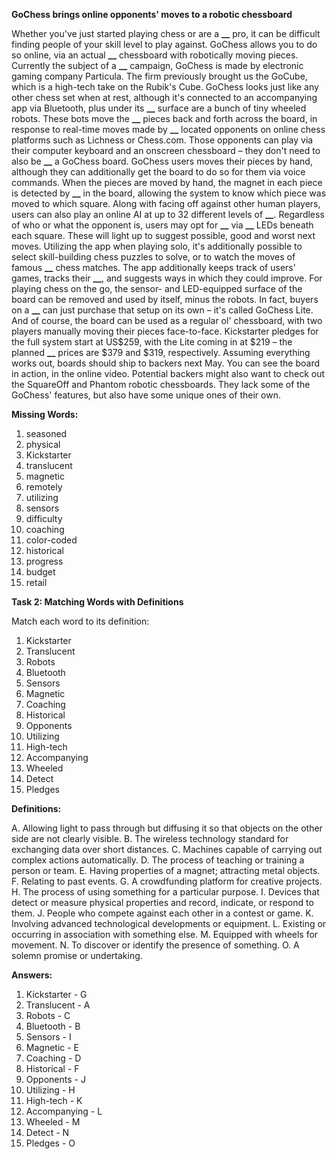 **GoChess brings online opponents' moves to a robotic chessboard**

Whether you've just started playing chess or are a ****\_\_**** pro, it can be difficult finding people of your skill level to play against. GoChess allows you to do so online, via an actual ****\_\_**** chessboard with robotically moving pieces. Currently the subject of a ****\_\_**** campaign, GoChess is made by electronic gaming company Particula. The firm previously brought us the GoCube, which is a high-tech take on the Rubik's Cube. GoChess looks just like any other chess set when at rest, although it's connected to an accompanying app via Bluetooth, plus under its ****\_\_**** surface are a bunch of tiny wheeled robots. These bots move the ****\_\_**** pieces back and forth across the board, in response to real-time moves made by ****\_\_**** located opponents on online chess platforms such as Lichness or Chess.com. Those opponents can play via their computer keyboard and an onscreen chessboard – they don't need to also be ****\_\_**** a GoChess board. GoChess users moves their pieces by hand, although they can additionally get the board to do so for them via voice commands. When the pieces are moved by hand, the magnet in each piece is detected by ****\_\_**** in the board, allowing the system to know which piece was moved to which square. Along with facing off against other human players, users can also play an online AI at up to 32 different levels of ****\_\_****. Regardless of who or what the opponent is, users may opt for ****\_\_**** via ****\_\_**** LEDs beneath each square. These will light up to suggest possible, good and worst next moves. Utilizing the app when playing solo, it's additionally possible to select skill-building chess puzzles to solve, or to watch the moves of famous ****\_\_**** chess matches. The app additionally keeps track of users' games, tracks their ****\_\_****, and suggests ways in which they could improve. For playing chess on the go, the sensor- and LED-equipped surface of the board can be removed and used by itself, minus the robots. In fact, buyers on a ****\_\_**** can just purchase that setup on its own – it's called GoChess Lite. And of course, the board can be used as a regular ol' chessboard, with two players manually moving their pieces face-to-face. Kickstarter pledges for the full system start at US$259, with the Lite coming in at $219 – the planned ****\_\_**** prices are $379 and $319, respectively. Assuming everything works out, boards should ship to backers next May. You can see the board in action, in the online video. Potential backers might also want to check out the SquareOff and Phantom robotic chessboards. They lack some of the GoChess' features, but also have some unique ones of their own.

**Missing Words:**

1. seasoned
2. physical
3. Kickstarter
4. translucent
5. magnetic
6. remotely
7. utilizing
8. sensors
9. difficulty
10. coaching
11. color-coded
12. historical
13. progress
14. budget
15. retail

**Task 2: Matching Words with Definitions**

Match each word to its definition:

1. Kickstarter
2. Translucent
3. Robots
4. Bluetooth
5. Sensors
6. Magnetic
7. Coaching
8. Historical
9. Opponents
10. Utilizing
11. High-tech
12. Accompanying
13. Wheeled
14. Detect
15. Pledges

**Definitions:**

A. Allowing light to pass through but diffusing it so that objects on the other side are not clearly visible.
B. The wireless technology standard for exchanging data over short distances.
C. Machines capable of carrying out complex actions automatically.
D. The process of teaching or training a person or team.
E. Having properties of a magnet; attracting metal objects.
F. Relating to past events.
G. A crowdfunding platform for creative projects.
H. The process of using something for a particular purpose.
I. Devices that detect or measure physical properties and record, indicate, or respond to them.
J. People who compete against each other in a contest or game.
K. Involving advanced technological developments or equipment.
L. Existing or occurring in association with something else.
M. Equipped with wheels for movement.
N. To discover or identify the presence of something.
O. A solemn promise or undertaking.

**Answers:**

1. Kickstarter - G
2. Translucent - A
3. Robots - C
4. Bluetooth - B
5. Sensors - I
6. Magnetic - E
7. Coaching - D
8. Historical - F
9. Opponents - J
10. Utilizing - H
11. High-tech - K
12. Accompanying - L
13. Wheeled - M
14. Detect - N
15. Pledges - O
